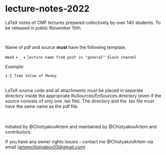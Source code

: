 # lecture-notes-2022
LaTeX notes of CMF lectures prepared collectively by over 140 students. To be released in public November 10th.

<br/>

Name of pdf and source **must** have the following template.

`Week` + `_` + `lecture name from post in "general" Slack channel`

Example:

`1-2_Time Value of Money`

<br/>
LaTeX source code and all attachments must be placed in separate directory inside the appropriate RuSources/EnSources directory (even if the source consists of only one .tex file). The directory and the .tex file must have the same name as the pdf file.

<br/>
<br/>
<br/>

Initiated by @ChistyakovArtem and maintained by @ChistyakovArtem and contributors. 

If you have any owner rights issues - contact me @ChistyakovArtem via email (artemchistyakov03@gmail.com)
